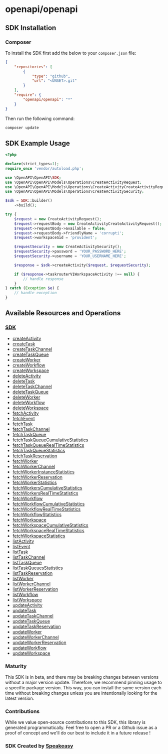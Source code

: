 # openapi/openapi

<!-- Start SDK Installation -->
## SDK Installation

### Composer

To install the SDK first add the below to your `composer.json` file:

```json
{
    "repositories": [
        {
            "type": "github",
            "url": "<UNSET>.git"
        }
    ],
    "require": {
        "openapi/openapi": "*"
    }
}
```

Then run the following command:

```bash
composer update
```
<!-- End SDK Installation -->

## SDK Example Usage
<!-- Start SDK Example Usage -->
```php
<?php

declare(strict_types=1);
require_once 'vendor/autoload.php';

use \OpenAPI\OpenAPI\SDK;
use \OpenAPI\OpenAPI\Models\Operations\CreateActivityRequest;
use \OpenAPI\OpenAPI\Models\Operations\CreateActivityCreateActivityRequest;
use \OpenAPI\OpenAPI\Models\Operations\CreateActivitySecurity;

$sdk = SDK::builder()
    ->build();

try {
    $request = new CreateActivityRequest();
    $request->requestBody = new CreateActivityCreateActivityRequest();
    $request->requestBody->available = false;
    $request->requestBody->friendlyName = 'corrupti';
    $request->workspaceSid = 'provident';

    $requestSecurity = new CreateActivitySecurity();
    $requestSecurity->password = 'YOUR_PASSWORD_HERE';
    $requestSecurity->username = 'YOUR_USERNAME_HERE';

    $response = $sdk->createActivity($request, $requestSecurity);

    if ($response->taskrouterV1WorkspaceActivity !== null) {
        // handle response
    }
} catch (Exception $e) {
    // handle exception
}
```
<!-- End SDK Example Usage -->

<!-- Start SDK Available Operations -->
## Available Resources and Operations

### [SDK](docs/sdk/README.md)

* [createActivity](docs/sdk/README.md#createactivity)
* [createTask](docs/sdk/README.md#createtask)
* [createTaskChannel](docs/sdk/README.md#createtaskchannel)
* [createTaskQueue](docs/sdk/README.md#createtaskqueue)
* [createWorker](docs/sdk/README.md#createworker)
* [createWorkflow](docs/sdk/README.md#createworkflow)
* [createWorkspace](docs/sdk/README.md#createworkspace)
* [deleteActivity](docs/sdk/README.md#deleteactivity)
* [deleteTask](docs/sdk/README.md#deletetask)
* [deleteTaskChannel](docs/sdk/README.md#deletetaskchannel)
* [deleteTaskQueue](docs/sdk/README.md#deletetaskqueue)
* [deleteWorker](docs/sdk/README.md#deleteworker)
* [deleteWorkflow](docs/sdk/README.md#deleteworkflow)
* [deleteWorkspace](docs/sdk/README.md#deleteworkspace)
* [fetchActivity](docs/sdk/README.md#fetchactivity)
* [fetchEvent](docs/sdk/README.md#fetchevent)
* [fetchTask](docs/sdk/README.md#fetchtask)
* [fetchTaskChannel](docs/sdk/README.md#fetchtaskchannel)
* [fetchTaskQueue](docs/sdk/README.md#fetchtaskqueue)
* [fetchTaskQueueCumulativeStatistics](docs/sdk/README.md#fetchtaskqueuecumulativestatistics)
* [fetchTaskQueueRealTimeStatistics](docs/sdk/README.md#fetchtaskqueuerealtimestatistics)
* [fetchTaskQueueStatistics](docs/sdk/README.md#fetchtaskqueuestatistics)
* [fetchTaskReservation](docs/sdk/README.md#fetchtaskreservation)
* [fetchWorker](docs/sdk/README.md#fetchworker)
* [fetchWorkerChannel](docs/sdk/README.md#fetchworkerchannel)
* [fetchWorkerInstanceStatistics](docs/sdk/README.md#fetchworkerinstancestatistics)
* [fetchWorkerReservation](docs/sdk/README.md#fetchworkerreservation)
* [fetchWorkerStatistics](docs/sdk/README.md#fetchworkerstatistics)
* [fetchWorkersCumulativeStatistics](docs/sdk/README.md#fetchworkerscumulativestatistics)
* [fetchWorkersRealTimeStatistics](docs/sdk/README.md#fetchworkersrealtimestatistics)
* [fetchWorkflow](docs/sdk/README.md#fetchworkflow)
* [fetchWorkflowCumulativeStatistics](docs/sdk/README.md#fetchworkflowcumulativestatistics)
* [fetchWorkflowRealTimeStatistics](docs/sdk/README.md#fetchworkflowrealtimestatistics)
* [fetchWorkflowStatistics](docs/sdk/README.md#fetchworkflowstatistics)
* [fetchWorkspace](docs/sdk/README.md#fetchworkspace)
* [fetchWorkspaceCumulativeStatistics](docs/sdk/README.md#fetchworkspacecumulativestatistics)
* [fetchWorkspaceRealTimeStatistics](docs/sdk/README.md#fetchworkspacerealtimestatistics)
* [fetchWorkspaceStatistics](docs/sdk/README.md#fetchworkspacestatistics)
* [listActivity](docs/sdk/README.md#listactivity)
* [listEvent](docs/sdk/README.md#listevent)
* [listTask](docs/sdk/README.md#listtask)
* [listTaskChannel](docs/sdk/README.md#listtaskchannel)
* [listTaskQueue](docs/sdk/README.md#listtaskqueue)
* [listTaskQueuesStatistics](docs/sdk/README.md#listtaskqueuesstatistics)
* [listTaskReservation](docs/sdk/README.md#listtaskreservation)
* [listWorker](docs/sdk/README.md#listworker)
* [listWorkerChannel](docs/sdk/README.md#listworkerchannel)
* [listWorkerReservation](docs/sdk/README.md#listworkerreservation)
* [listWorkflow](docs/sdk/README.md#listworkflow)
* [listWorkspace](docs/sdk/README.md#listworkspace)
* [updateActivity](docs/sdk/README.md#updateactivity)
* [updateTask](docs/sdk/README.md#updatetask)
* [updateTaskChannel](docs/sdk/README.md#updatetaskchannel)
* [updateTaskQueue](docs/sdk/README.md#updatetaskqueue)
* [updateTaskReservation](docs/sdk/README.md#updatetaskreservation)
* [updateWorker](docs/sdk/README.md#updateworker)
* [updateWorkerChannel](docs/sdk/README.md#updateworkerchannel)
* [updateWorkerReservation](docs/sdk/README.md#updateworkerreservation)
* [updateWorkflow](docs/sdk/README.md#updateworkflow)
* [updateWorkspace](docs/sdk/README.md#updateworkspace)
<!-- End SDK Available Operations -->

### Maturity

This SDK is in beta, and there may be breaking changes between versions without a major version update. Therefore, we recommend pinning usage
to a specific package version. This way, you can install the same version each time without breaking changes unless you are intentionally
looking for the latest version.

### Contributions

While we value open-source contributions to this SDK, this library is generated programmatically.
Feel free to open a PR or a Github issue as a proof of concept and we'll do our best to include it in a future release !

### SDK Created by [Speakeasy](https://docs.speakeasyapi.dev/docs/using-speakeasy/client-sdks)
